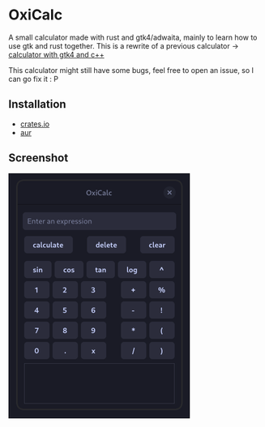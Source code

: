 # OxiCalc

A small calculator made with rust and gtk4/adwaita, mainly to learn how to use gtk and rust together.
This is a rewrite of a previous calculator -> [calculator with gtk4 and c++](https://github.com/DashieTM/calculator)

This calculator might still have some bugs, feel free to open an issue, so I can go fix it : P

## Installation
- [crates.io](https://crates.io/crates/oxicalc)
- [aur](https://aur.archlinux.org/packages/oxicalc)

## Screenshot
![Screenshot of Calculator](Screenshot.png?raw=true)


